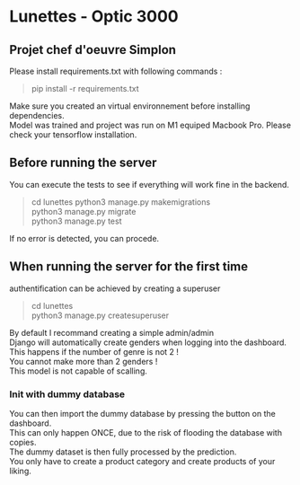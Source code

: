# Lunettes - Optic 3000
## Projet chef d'oeuvre Simplon

Please install requirements.txt with following commands :  
> pip install -r requirements.txt

Make sure you created an virtual environnement before installing dependencies.  
Model was trained and project was run on M1 equiped Macbook Pro. Please check your tensorflow installation.  

## Before running the server
You can execute the tests to see if everything will work fine in the backend.  
> cd lunettes
> python3 manage.py makemigrations  
> python3 manage.py migrate  
> python3 manage.py test  

If no error is detected, you can procede.
## When running the server for the first time

authentification can be achieved by creating a superuser
> cd lunettes  
> python3 manage.py createsuperuser

By default I recommand creating a simple admin/admin  
Django will automatically create genders when logging into the dashboard. This happens if the number of genre is not 2 !   
You cannot make more than 2 genders !  
This model is not capable of scalling.  

### Init with dummy database
You can then import the dummy database by pressing the button on the dashboard.  
This can only happen ONCE, due to the risk of flooding the database with copies.  
The dummy dataset is then fully processed by the prediction.  
You only have to create a product category and create products of your liking. 
